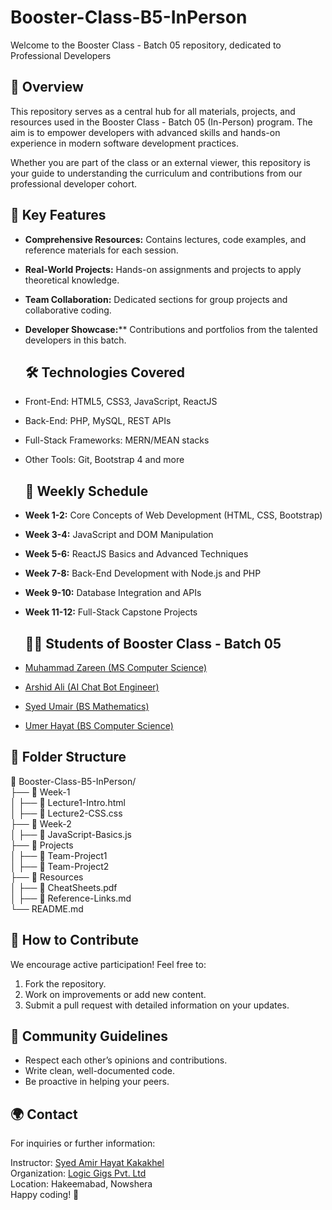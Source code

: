 # Booster-Class-B5-InPerson
Welcome to the Booster Class - Batch 05 repository, dedicated to Professional Developers

## 📖 Overview
This repository serves as a central hub for all materials, projects, and resources used in the Booster Class - Batch 05 (In-Person) program. The aim is to empower developers with advanced skills and hands-on experience in modern software development practices.

Whether you are part of the class or an external viewer, this repository is your guide to understanding the curriculum and contributions from our professional developer cohort.

## 🌟 Key Features
- **Comprehensive Resources:** Contains lectures, code examples, and reference materials for each session.
- **Real-World Projects:** Hands-on assignments and projects to apply theoretical knowledge.
- **Team Collaboration:** Dedicated sections for group projects and collaborative coding.
- **Developer Showcase:**** Contributions and portfolios from the talented developers in this batch.

  ## 🛠️ Technologies Covered
- Front-End: HTML5, CSS3, JavaScript, ReactJS
- Back-End: PHP, MySQL, REST APIs
- Full-Stack Frameworks: MERN/MEAN stacks
- Other Tools: Git, Bootstrap 4 and more

  ## 📅 Weekly Schedule

- **Week 1-2:** Core Concepts of Web Development (HTML, CSS, Bootstrap)
- **Week 3-4:** JavaScript and DOM Manipulation
- **Week 5-6:** ReactJS Basics and Advanced Techniques
- **Week 7-8:** Back-End Development with Node.js and PHP
- **Week 9-10:** Database Integration and APIs
- **Week 11-12:** Full-Stack Capstone Projects

  ## 👨‍🎓 Students of Booster Class - Batch 05
- [Muhammad Zareen (MS Computer Science)](github.com/muhammadzareensb)
- [Arshid Ali (AI Chat Bot Engineer)](github.com/aalee9263)
- [Syed Umair (BS Mathematics)](github.com/xyedumair)
- [Umer Hayat (BS Computer Science)](github.com/itsumer92)

## 📂 Folder Structure
  📂 Booster-Class-B5-InPerson/ <br>
├── 📁 Week-1 <br>
│   ├── 📄 Lecture1-Intro.html <br>
│   ├── 📄 Lecture2-CSS.css <br>
├── 📁 Week-2 <br>
│   ├── 📄 JavaScript-Basics.js <br>
├── 📁 Projects <br>
│   ├── 📂 Team-Project1 <br>
│   ├── 📂 Team-Project2 <br>
├── 📁 Resources <br>
│   ├── 📄 CheatSheets.pdf <br>
│   ├── 📄 Reference-Links.md <br>
└── README.md

## 🤝 How to Contribute
We encourage active participation! Feel free to:

1. Fork the repository.
2. Work on improvements or add new content.
3. Submit a pull request with detailed information on your updates.

## 💬 Community Guidelines
- Respect each other’s opinions and contributions.
- Write clean, well-documented code.
- Be proactive in helping your peers.

## 🌍 Contact
For inquiries or further information:

Instructor: [Syed Amir Hayat Kakakhel](https://github.com/ITSAAMI) <br>
Organization: [Logic Gigs Pvt. Ltd](https://github.com/logicgigs) <br>
Location: Hakeemabad, Nowshera <br>
Happy coding! 🎉



